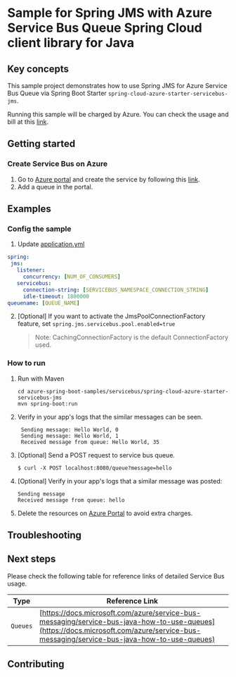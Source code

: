 # Sample for Spring JMS with Azure Service Bus Queue Spring Cloud client library for Java

## Key concepts

This sample project demonstrates how to use Spring JMS for Azure Service Bus Queue via Spring Boot Starter `spring-cloud-azure-starter-servicebus-jms`. 

Running this sample will be charged by Azure. You can check the usage and bill at this [link](https://azure.microsoft.com/account/).

## Getting started



### Create Service Bus on Azure

1. Go to [Azure portal] and create the service by following this [link](https://docs.microsoft.com/azure/service-bus-messaging/service-bus-create-namespace-portal).
2. Add a queue in the portal.

## Examples
### Config the sample

1. Update [application.yml]
 ```yaml
spring:
  jms:
    listener:
      concurrency: [NUM_OF_CONSUMERS]
    servicebus:
      connection-string: [SERVICEBUS_NAMESPACE_CONNECTION_STRING]
      idle-timeout: 1800000
queuename: [QUEUE_NAME]
```

2. [Optional] If you want to activate the JmsPoolConnectionFactory feature, set `spring.jms.servicebus.pool.enabled=true`

   > Note: CachingConnectionFactory is the default ConnectionFactory used.

### How to run
1. Run with Maven
    ```
    cd azure-spring-boot-samples/servicebus/spring-cloud-azure-starter-servicebus-jms
    mvn spring-boot:run
    ```
2. Verify in your app's logs that the similar messages can be seen.
    ```
     Sending message: Hello World, 0
     Sending message: Hello World, 1
     Received message from queue: Hello World, 35
    ```
3. [Optional] Send a POST request to service bus queue.
    ```
    $ curl -X POST localhost:8080/queue?message=hello
    ```

4. [Optional] Verify in your app's logs that a similar message was posted:
    ```
    Sending message
    Received message from queue: hello
    ```

5. Delete the resources on [Azure Portal] to avoid extra charges.

## Troubleshooting
## Next steps
Please check the following table for reference links of detailed Service Bus usage.

Type | Reference Link
--- | ---
`Queues` | [https://docs.microsoft.com/azure/service-bus-messaging/service-bus-java-how-to-use-queues](https://docs.microsoft.com/azure/service-bus-messaging/service-bus-java-how-to-use-queues)

## Contributing

<!-- LINKS -->
[application.yml]: https://github.com/Azure-Samples/azure-spring-boot-samples/blob/spring-cloud-azure_4.0/servicebus/spring-cloud-azure-starter-servicebus-jms/servicebus-jms-queue/src/main/resources/application.yml

[QueueSendController]: https://github.com/Azure-Samples/azure-spring-boot-samples/blob/spring-cloud-azure_4.0/servicebus/spring-cloud-azure-starter-servicebus-jms/servicebus-jms-queue/src/main/java/com/azure/spring/sample/jms/queue/QueueSendController.java

[QueueReceiver]: https://github.com/Azure-Samples/azure-spring-boot-samples/blob/spring-cloud-azure_4.0/servicebus/spring-cloud-azure-starter-servicebus-jms/servicebus-jms-queue/src/main/java/com/azure/spring/sample/jms/queue/QueueReceiver.java

[Azure Portal]: https://ms.portal.azure.com/